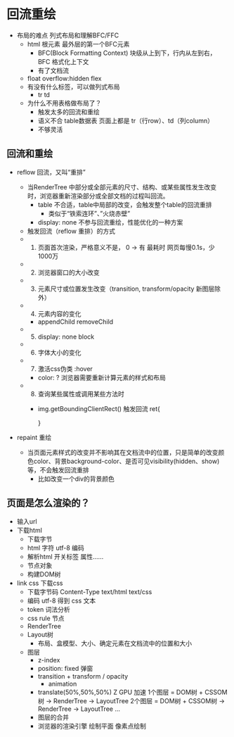 # 回流重绘
- 布局的难点 列式布局和理解BFC/FFC
  - html 根元素 最外层的第一个BFC元素
    - BFC(Block Formatting Context) 块级从上到下，行内从左到右，BFC 格式化上下文
    - 有了文档流
  - float overflow:hidden flex
  - 有没有什么标签，可以做列式布局
    - tr td
  - 为什么不用表格做布局了？
    - 触发太多的回流和重绘
    - 语义不合 table数据表 页面上都是 tr（行row）、td（列column）
    - 不够灵活
  

## 回流和重绘
- reflow 回流，又叫“重排”
  - 当RenderTree 中部分或全部元素的尺寸、结构、或某些属性发生改变时，浏览器重新渲染部分或全部文档的过程叫回流。
    - table 不合适，table中局部的改变，会触发整个table的回流重排
      - 类似于“铁索连环”、”火烧赤壁”
    - display: none 不参与回流重绘，性能优化的一种方案
  - 触发回流（reflow 重排）的方式
  - 1. 页面首次渲染，严格意义不是， 0 -> 有 最耗时 网页每慢0.1s，少1000万
  - 2. 浏览器窗口的大小改变
  - 3. 元素尺寸或位置发生改变（transition, transform/opacity 新图层除外）
  - 4. 元素内容的变化
    - appendChild removeChild
  - 5. display: none block
  - 6. 字体大小的变化
  - 7. 激活css伪类 :hover
    - color: ? 浏览器需要重新计算元素的样式和布局
  - 8. 查询某些属性或调用某些方法时
    - img.getBoundingClientRect() 触发回流
        ret{

        }

- repaint 重绘
  - 当页面元素样式的改变并不影响其在文档流中的位置，只是简单的改变颜色color、背景background-color、是否可见visibility(hidden、show)等，不会触发回流重排
    - 比如改变一个div的背景颜色

## 页面是怎么渲染的？
- 输入url
- 下载html
  - 下载字节
  - html 字符 utf-8 编码
  - 解析html 开关标签 属性......
  - 节点对象
  - 构建DOM树
- link css 下载css
  - 下载字节码 Content-Type text/html text/css
  - 编码 utf-8 得到 css 文本
  - token 词法分析
  - css rule 节点
  - RenderTree
  - Layout树
    - 布局、盒模型、大小、确定元素在文档流中的位置和大小
  - 图层
    - z-index
    - position: fixed 弹窗
    - transition + transform / opacity
      - animation
    - translate(50%,50%,50%) Z GPU 加速
        1个图层 = DOM树 + CSSOM树 -> RenderTree -> LayoutTree
        2个图层 = DOM树 + CSSOM树 -> RenderTree -> LayoutTree
        ...
    - 图层的合并
    - 浏览器的渲染引擎 绘制平面 像素点绘制